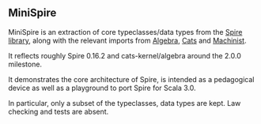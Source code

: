 ## MiniSpire

MiniSpire is an extraction of core typeclasses/data types from the [Spire library](https://github.com/typelevel/spire), along with the relevant imports from [Algebra](https://github.com/typelevel/algebra/), [Cats](https://github.com/typelevel/cats) and [Machinist](https://github.com/typelevel/machinist).

It reflects roughly Spire 0.16.2 and cats-kernel/algebra around the 2.0.0 milestone.

It demonstrates the core architecture of Spire, is intended as a pedagogical device as well as a playground to port Spire for Scala 3.0.

In particular, only a subset of the typeclasses, data types are kept. Law checking and tests are absent.
